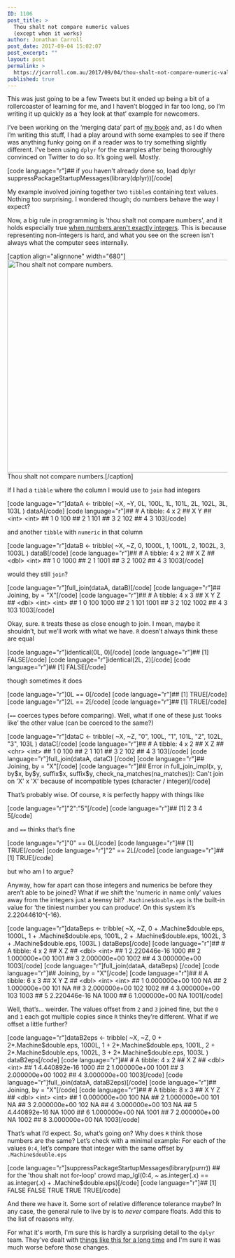 ```yaml
---
ID: 1106
post_title: >
  Thou shalt not compare numeric values
  (except when it works)
author: Jonathan Carroll
post_date: 2017-09-04 15:02:07
post_excerpt: ""
layout: post
permalink: >
  https://jcarroll.com.au/2017/09/04/thou-shalt-not-compare-numeric-values-except-when-it-works/
published: true
---
```

<p>This was just going to be a few Tweets but it ended up being a bit of a rollercoaster of learning for me, and I haven’t blogged in far too long, so I’m writing it up quickly as a ‘hey look at that’ example for newcomers.</p><!--more-->

<p>I’ve been working on the ‘merging data’ part of <a href="https://www.manning.com/books/data-munging-with-r" target="_blank">my book</a> and, as I do when I’m writing this stuff, I had a play around with some examples to see if there was anything funky going on if a reader was to try something slightly different. I’ve been using <code>dplyr</code> for the examples after being thoroughly convinced on Twitter to do so. It’s going well. Mostly.</p>

[code language="r"]## if you haven't already done so, load dplyr
suppressPackageStartupMessages(library(dplyr))[/code]

<p>My example involved joining together two <code>tibble</code>s containing text values. Nothing too surprising. I wondered though; do numbers behave the way I expect?</p>
<p>Now, a big rule in programming is 'thou shalt not compare numbers', and it holds especially true <a href="http://0.30000000000000004.com/" target="_blank">when numbers aren't exactly integers</a>. This is because representing non-integers is hard, and what you see on the screen isn't always what the computer sees internally.</p>

[caption align="alignnone" width="680"]<a href="https://jcarroll.com.au/wp-content/uploads/2017/09/AngryGod-300x188.jpg"><img src="https://jcarroll.com.au/wp-content/uploads/2017/09/AngryGod-300x188.jpg" alt="Thou shalt not compare numbers." width="680" height="485" class="size-large" /></a> Thou shalt not compare numbers.[/caption]

<p>If I had a <code>tibble</code> where the column I would use to <code>join</code> had integers</p>
[code language="r"]dataA &lt;- tribble(
    ~X, ~Y,
    0L, 100L,
    1L, 101L,
    2L, 102L,
    3L, 103L
)
dataA[/code]
[code language="r"]## # A tibble: 4 x 2
##       X     Y
##   &lt;int&gt; &lt;int&gt;
## 1     0   100
## 2     1   101
## 3     2   102
## 4     3   103[/code]
<p>and another <code>tibble</code> with <code>numeric</code> in that column</p>
[code language="r"]dataB &lt;- tribble(
    ~X, ~Z,
    0, 1000L,
    1, 1001L,
    2, 1002L,
    3, 1003L
)
dataB[/code]
[code language="r"]## # A tibble: 4 x 2
##       X     Z
##   &lt;dbl&gt; &lt;int&gt;
## 1     0  1000
## 2     1  1001
## 3     2  1002
## 4     3  1003[/code]
<p>would they still <code>join</code>?</p>
[code language="r"]full_join(dataA, dataB)[/code]
[code language="r"]## Joining, by = &quot;X&quot;[/code]
[code language="r"]## # A tibble: 4 x 3
##       X     Y     Z
##   &lt;dbl&gt; &lt;int&gt; &lt;int&gt;
## 1     0   100  1000
## 2     1   101  1001
## 3     2   102  1002
## 4     3   103  1003[/code]
<p>Okay, sure. <code>R</code> treats these as close enough to join. I mean, maybe it shouldn’t, but we’ll work with what we have. <code>R</code> doesn’t always think these are equal</p>
[code language="r"]identical(0L, 0)[/code]
[code language="r"]## [1] FALSE[/code]
[code language="r"]identical(2L, 2)[/code]
[code language="r"]## [1] FALSE[/code]
<p>though sometimes it does</p>
[code language="r"]0L == 0[/code]
[code language="r"]## [1] TRUE[/code]
[code language="r"]2L == 2[/code]
[code language="r"]## [1] TRUE[/code]
<p>(<code>==</code> coerces types before comparing). Well, what if one of these just ‘looks like’ the other value (can be coerced to the same?)</p>
[code language="r"]dataC &lt;- tribble(
    ~X, ~Z,
    &quot;0&quot;, 100L,
    &quot;1&quot;, 101L,
    &quot;2&quot;, 102L,
    &quot;3&quot;, 103L
)
dataC[/code]
[code language="r"]## # A tibble: 4 x 2
##       X     Z
##   &lt;chr&gt; &lt;int&gt;
## 1     0   100
## 2     1   101
## 3     2   102
## 4     3   103[/code]
[code language="r"]full_join(dataA, dataC) [/code]
[code language="r"]## Joining, by = &quot;X&quot;[/code]
[code language="r"]## Error in full_join_impl(x, y, by$x, by$y, suffix$x, suffix$y, check_na_matches(na_matches)): Can't join on 'X' x 'X' because of incompatible types (character / integer)[/code]
<p>That’s probably wise. Of course, <code>R</code> is perfectly happy with things like</p>
[code language="r"]&quot;2&quot;:&quot;5&quot;[/code]
[code language="r"]## [1] 2 3 4 5[/code]
<p>and <code>==</code> thinks that’s fine</p>
[code language="r"]&quot;0&quot; == 0L[/code]
[code language="r"]## [1] TRUE[/code]
[code language="r"]&quot;2&quot; == 2L[/code]
[code language="r"]## [1] TRUE[/code]
<p>but who am I to argue?</p>
<p>Anyway, how far apart can those integers and numerics be before they aren’t able to be joined? What if we shift the ‘numeric in name only’ values away from the integers just a teensy bit? <code>.Machine$double.eps</code> is the built-in value for ‘the tiniest number you can produce’. On this system it’s 2.22044610^{-16}.</p>
[code language="r"]dataBeps &lt;- tribble(
    ~X, ~Z,
    0 + .Machine$double.eps, 1000L,
    1 + .Machine$double.eps, 1001L,
    2 + .Machine$double.eps, 1002L,
    3 + .Machine$double.eps, 1003L
)
dataBeps[/code]
[code language="r"]## # A tibble: 4 x 2
##              X     Z
##          &lt;dbl&gt; &lt;int&gt;
## 1 2.220446e-16  1000
## 2 1.000000e+00  1001
## 3 2.000000e+00  1002
## 4 3.000000e+00  1003[/code]
[code language="r"]full_join(dataA, dataBeps) [/code]
[code language="r"]## Joining, by = &quot;X&quot;[/code]
[code language="r"]## # A tibble: 6 x 3
##              X     Y     Z
##          &lt;dbl&gt; &lt;int&gt; &lt;int&gt;
## 1 0.000000e+00   100    NA
## 2 1.000000e+00   101    NA
## 3 2.000000e+00   102  1002
## 4 3.000000e+00   103  1003
## 5 2.220446e-16    NA  1000
## 6 1.000000e+00    NA  1001[/code]
<p>Well, that’s… weirder. The values offset from <code>2</code> and <code>3</code> joined fine, but the <code>0</code> and <code>1</code> each got multiple copies since <code>R</code> thinks they’re different. What if we offset a little further?</p>
[code language="r"]dataB2eps &lt;- tribble(
    ~X, ~Z,
    0 + 2*.Machine$double.eps, 1000L,
    1 + 2*.Machine$double.eps, 1001L,
    2 + 2*.Machine$double.eps, 1002L,
    3 + 2*.Machine$double.eps, 1003L
)
dataB2eps[/code]
[code language="r"]## # A tibble: 4 x 2
##              X     Z
##          &lt;dbl&gt; &lt;int&gt;
## 1 4.440892e-16  1000
## 2 1.000000e+00  1001
## 3 2.000000e+00  1002
## 4 3.000000e+00  1003[/code]
[code language="r"]full_join(dataA, dataB2eps)[/code]
[code language="r"]## Joining, by = &quot;X&quot;[/code]
[code language="r"]## # A tibble: 8 x 3
##              X     Y     Z
##          &lt;dbl&gt; &lt;int&gt; &lt;int&gt;
## 1 0.000000e+00   100    NA
## 2 1.000000e+00   101    NA
## 3 2.000000e+00   102    NA
## 4 3.000000e+00   103    NA
## 5 4.440892e-16    NA  1000
## 6 1.000000e+00    NA  1001
## 7 2.000000e+00    NA  1002
## 8 3.000000e+00    NA  1003[/code]
<p>That’s what I’d expect. So, what’s going on? Why does <code>R</code> think those numbers are the same? Let’s check with a minimal example: For each of the values <code>0:4</code>, let’s compare that integer with the same offset by <code>.Machine$double.eps</code></p>
[code language="r"]suppressPackageStartupMessages(library(purrr)) ## for the 'thou shalt not for-loop' crowd
map_lgl(0:4, ~ as.integer(.x) == as.integer(.x) + .Machine$double.eps)[/code]
[code language="r"]## [1] FALSE FALSE  TRUE  TRUE  TRUE[/code]
<p>And there we have it. Some sort of relative difference tolerance maybe? In any case, the general rule to live by is to <em>never</em> compare floats. Add this to the list of reasons why.</p>
<p>For what it's worth, I'm sure this is hardly a surprising detail to the <code>dplyr</code> team. They've dealt with <a href="https://github.com/tidyverse/dplyr/issues/228">things like this for a long time</a> and I'm sure it was much worse before those changes.</p>